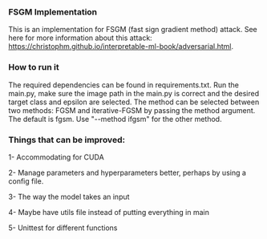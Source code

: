 ### FSGM Implementation

This is an implementation for FSGM (fast sign gradient method) attack. 
See here for more information about this attack: 
https://christophm.github.io/interpretable-ml-book/adversarial.html.

### How to run it
The required dependencies can be found in requirements.txt. 
Run the main.py, make sure the image path in the main.py is correct and the desired
target class and epsilon are selected. 
The method can be selected between two methods: FGSM and iterative-FGSM by passing the method argument.
The default is fgsm. Use "--method ifgsm" for the other method.

### Things that can be improved:

1- Accommodating for CUDA

2- Manage parameters and hyperparameters better, perhaps by using a config file.

3- The way the model takes an input

4- Maybe have utils file instead of putting everything in main

5- Unittest for different functions
